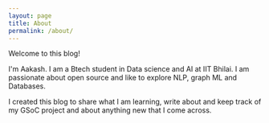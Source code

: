 ```yaml
---
layout: page
title: About
permalink: /about/
---
```


Welcome to this blog!

I'm Aakash. I am a Btech student in Data science and AI at IIT Bhilai. I am passionate about open source and like to explore NLP, graph ML and Databases.

I created this blog to share what I am learning, write about and keep track of my GSoC project and about anything new that I come across.



<!-- You can find the source code for Minima at GitHub:
[jekyll][jekyll-organization] /
[minima](https://github.com/jekyll/minima)

You can find the source code for Jekyll at GitHub:
[jekyll][jekyll-organization] /
[jekyll](https://github.com/jekyll/jekyll) -->


<!-- [jekyll-organization]: https://github.com/jekyll -->
